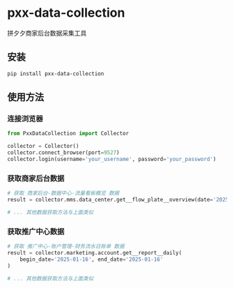 # pxx-data-collection
拼夕夕商家后台数据采集工具

## 安装
```bash
pip install pxx-data-collection
```

## 使用方法
### 连接浏览器
```python
from PxxDataCollection import Collector

collector = Collector()
collector.connect_browser(port=9527)
collector.login(username='your_username', password='your_password')
```

### 获取商家后台数据
```python
# 获取 商家后台-数据中心-流量看板概览 数据
result = collector.mms.data_center.get__flow_plate__overview(date='2025-01-18')

# ... 其他数据获取方法与上面类似
```

### 获取推广中心数据
```python
# 获取 推广中心-账户管理-财务流水日账单 数据
result = collector.marketing.account.get__report__daily(
    begin_date='2025-01-16', end_date='2025-01-16'
)

# ... 其他数据获取方法与上面类似
```